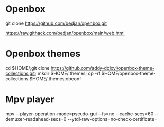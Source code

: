 # Openbox

git clone https://github.com/bedjan/openbox.git

https://raw.githack.com/bedjan/openbox/main/web.html

# Openbox themes

cd $HOME/;git clone https://github.com/addy-dclxvi/openbox-theme-collections.git; mkdir $HOME/.themes; cp -rf $HOME/openbox-theme-collections $HOME/.themes;obconf


# Mpv player

mpv  --player-operation-mode=pseudo-gui   --fs=no  --cache-secs=60 --demuxer-readahead-secs=0 --ytdl-raw-options=no-check-certificate=

